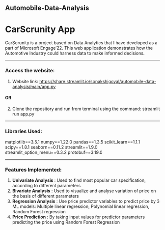 ## Automobile-Data-Analysis

# CarScrunity App
CarScrunity is a project based on Data Analytics that I have developed as a part of Microsoft Engage’22. This web application demonstrates how the Automotive Industry could harness data to make informed decisions.
________________________________________________________________________________________________________________________________________________________________________

### Access the website:
1) Website link: https://share.streamlit.io/sonakshigoyal/automobile-data-analysis/main/app.py
#### OR
2) Clone the repository and run from terminal using the command: streamlit run app.py
_________________________________________________________________________________________________________________________________________________________________________
### Libraries Used:
matplotlib==3.5.1
numpy==1.22.0
pandas==1.3.5
scikit_learn==1.1.1
scipy==1.8.1
seaborn==0.11.2
streamlit==1.9.0
streamlit_option_menu==0.3.2
protobuf~=3.19.0
_________________________________________________________________________________________________________________________________________________________________________
### Features Implemented:
1) **Univariate Analysis** : Used to find most popular car specification, according to different parameters
2) **Bivariate Analysis** : Used to visualize and analyse variation of price on the basis of different parameters
3) **Regression Analysis** : Use price predictor variables to predict price by 3 ML models: Multiple linear regression, Polynomial linear regression, Random Forest regression
4) **Price Prediction** : By taking input values for predictor parameters predicting the price using Random Forest Regression


